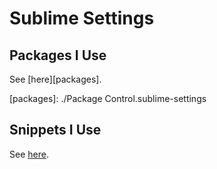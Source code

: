 # Sublime Settings #

## Packages I Use ##

See [here][packages].

[packages]: ./Package Control.sublime-settings

## Snippets I Use ##

See [here][snippets].

[snippets]: ./snippets

